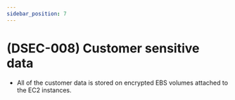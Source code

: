 ```yaml
---
sidebar_position: 7
---
```


# (DSEC-008) Customer sensitive data
* All of the customer data is stored on encrypted EBS volumes attached to the EC2 instances.